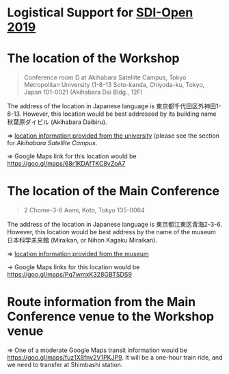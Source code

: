 Logistical Support for [SDI-Open 2019](https://sdistandards.icaci.org/program-sdi-open-2019/)
====
# The location of the Workshop
>Conference room D at Akihabara Satellite Campus, Tokyo Metropolitan University (1-8-13 Soto-kanda, Chiyoda-ku, Tokyo, Japan 101-0021 (Akihabara Dai Bldg., 12F)

The address of the location in Japanese language is 東京都千代田区外神田1-8-13. However, this location would be best addressed by its building name 秋葉原ダイビル (Akihabara Daibiru).

=> [location information provided from the university](https://www.tmu.ac.jp/english/university/access.html) (please see the section for *Akihabara Satellite Campus*. 

=> Google Maps link for this location would be https://goo.gl/maps/68r1KDAfTKC8vZoA7

# The location of the Main Conference
> 2 Chome-3-6 Aomi, Koto, Tokyo 135-0064

The address of the location in Japanese language is 東京都江東区青海2-3-6. However, this location would be best address by the name of the museum 日本科学未来館 (Miraikan, or Nihon Kagaku Miraikan).

=> [location information provided from the museum](https://www.miraikan.jst.go.jp/en/guide/route/)

-> Google Maps links for this location would be https://goo.gl/maps/Pq7wmxK328GBTSDS9

# Route information from the Main Conference venue to the Workshop venue

=> One of a moderate Google Maps transit information would be https://goo.gl/maps/fuz1X8fnv2V1PKJP9. It will be a one-hour train ride, and we need to transfer at Shimbashi station. 

